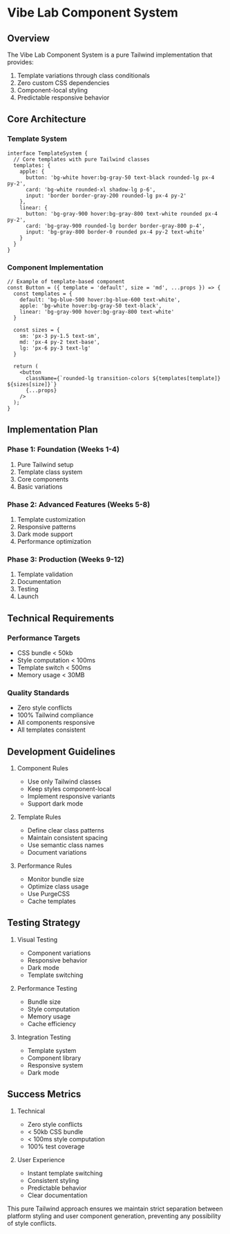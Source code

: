 # Vibe Lab Component System

## Overview

The Vibe Lab Component System is a pure Tailwind implementation that provides:
1. Template variations through class conditionals
2. Zero custom CSS dependencies
3. Component-local styling
4. Predictable responsive behavior

## Core Architecture

### Template System
```tsx
interface TemplateSystem {
  // Core templates with pure Tailwind classes
  templates: {
    apple: {
      button: 'bg-white hover:bg-gray-50 text-black rounded-lg px-4 py-2',
      card: 'bg-white rounded-xl shadow-lg p-6',
      input: 'border border-gray-200 rounded-lg px-4 py-2'
    },
    linear: {
      button: 'bg-gray-900 hover:bg-gray-800 text-white rounded px-4 py-2',
      card: 'bg-gray-900 rounded-lg border border-gray-800 p-4',
      input: 'bg-gray-800 border-0 rounded px-4 py-2 text-white'
    }
  }
}
```

### Component Implementation
```tsx
// Example of template-based component
const Button = ({ template = 'default', size = 'md', ...props }) => {
  const templates = {
    default: 'bg-blue-500 hover:bg-blue-600 text-white',
    apple: 'bg-white hover:bg-gray-50 text-black',
    linear: 'bg-gray-900 hover:bg-gray-800 text-white'
  }

  const sizes = {
    sm: 'px-3 py-1.5 text-sm',
    md: 'px-4 py-2 text-base',
    lg: 'px-6 py-3 text-lg'
  }

  return (
    <button 
      className={`rounded-lg transition-colors ${templates[template]} ${sizes[size]}`}
      {...props}
    />
  );
}
```

## Implementation Plan

### Phase 1: Foundation (Weeks 1-4)
1. Pure Tailwind setup
2. Template class system
3. Core components
4. Basic variations

### Phase 2: Advanced Features (Weeks 5-8)
1. Template customization
2. Responsive patterns
3. Dark mode support
4. Performance optimization

### Phase 3: Production (Weeks 9-12)
1. Template validation
2. Documentation
3. Testing
4. Launch

## Technical Requirements

### Performance Targets
- CSS bundle < 50kb
- Style computation < 100ms
- Template switch < 500ms
- Memory usage < 30MB

### Quality Standards
- Zero style conflicts
- 100% Tailwind compliance
- All components responsive
- All templates consistent

## Development Guidelines

1. Component Rules
   - Use only Tailwind classes
   - Keep styles component-local
   - Implement responsive variants
   - Support dark mode

2. Template Rules
   - Define clear class patterns
   - Maintain consistent spacing
   - Use semantic class names
   - Document variations

3. Performance Rules
   - Monitor bundle size
   - Optimize class usage
   - Use PurgeCSS
   - Cache templates

## Testing Strategy

1. Visual Testing
   - Component variations
   - Responsive behavior
   - Dark mode
   - Template switching

2. Performance Testing
   - Bundle size
   - Style computation
   - Memory usage
   - Cache efficiency

3. Integration Testing
   - Template system
   - Component library
   - Responsive system
   - Dark mode

## Success Metrics

1. Technical
   - Zero style conflicts
   - < 50kb CSS bundle
   - < 100ms style computation
   - 100% test coverage

2. User Experience
   - Instant template switching
   - Consistent styling
   - Predictable behavior
   - Clear documentation

This pure Tailwind approach ensures we maintain strict separation between platform styling and user component generation, preventing any possibility of style conflicts.